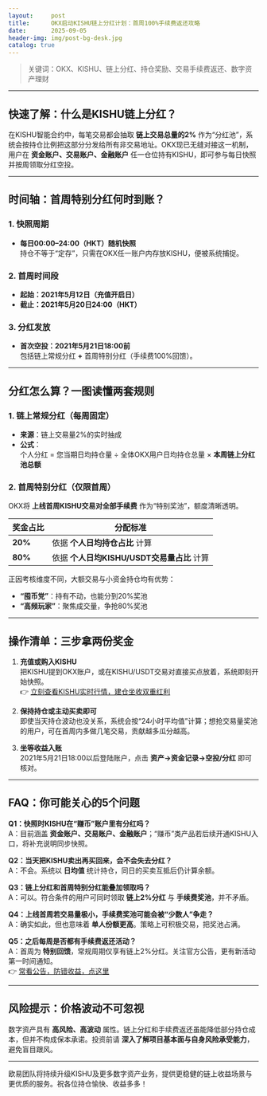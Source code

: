 ```yaml
---
layout:     post
title:      OKX启动KISHU链上分红计划：首周100%手续费返还攻略
date:       2025-09-05
header-img: img/post-bg-desk.jpg
catalog: true
---
```


> 关键词：OKX、KISHU、链上分红、持仓奖励、交易手续费返还、数字资产理财

---

## 快速了解：什么是KISHU链上分红？
在KISHU智能合约中，每笔交易都会抽取 **链上交易总量的2%** 作为“分红池”，系统会按持仓比例把这部分分发给所有非交易地址。OKX现已无缝对接这一机制，用户在 **资金账户、交易账户、金融账户** 任一仓位持有KISHU，即可参与每日快照并按周领取分红空投。

---

## 时间轴：首周特别分红何时到账？

### 1. 快照周期
- **每日00:00–24:00（HKT）随机快照**  
  持仓不等于“定存”，只需在OKX任一账户内存放KISHU，便被系统捕捉。

### 2. 首周时间段  
- **起始：2021年5月12日（充值开启日）**  
- **截止：2021年5月20日24:00（HKT）**

### 3. 分红发放  
- **首次空投：2021年5月21日18:00前**  
  包括链上常规分红 **+** 首周特别分红（手续费100%回馈）。

---

## 分红怎么算？一图读懂两套规则

### 1. 链上常规分红（每周固定）
- **来源**：链上交易量2%的实时抽成  
- **公式**：  
  个人分红 = 您当期日均持仓量 ÷ 全体OKX用户日均持仓总量 × **本周链上分红池总额**

### 2. 首周特别分红（仅限首周）
OKX将 **上线首周KISHU交易对全部手续费** 作为“特别奖池”，额度清晰透明。

| 奖金占比 | 分配标准 |
| --- | --- |
| **20%** | 依据 **个人日均持仓占比** 计算 |
| **80%** | 依据 **个人日均KISHU/USDT交易量占比** 计算 |

正因考核维度不同，大额交易与小资金持仓均有优势：  
- **“囤币党”**：持有不动，也能分到20%奖池  
- **“高频玩家”**：聚焦成交量，争抢80%奖池

---

## 操作清单：三步拿两份奖金

1. **充值或购入KISHU**  
   把KISHU提到OKX账户，或在KISHU/USDT交易对直接买点放着，系统即刻开始快照。  
   👉 [立刻查看KISHU实时行情，建仓坐收双重红利](https://okxdog.com/)

2. **保持持仓或主动买卖即可**  
   即使当天持仓波动也没关系，系统会按“24小时平均值”计算；想抢交易量奖池的用户，可在首周内多做几笔交易，贡献越多瓜分越高。

3. **坐等收益入账**  
   2021年5月21日18:00以后登陆账户，点击 **资产→资金记录→空投/分红** 即可核对。

---

## FAQ：你可能关心的5个问题

**Q1：快照时KISHU在“赚币”账户里有分红吗？**  
A：目前涵盖 **资金账户、交易账户、金融账户**；“赚币”类产品若后续开通KISHU入口，将补充说明同步快照。

**Q2：当天把KISHU卖出再买回来，会不会失去分红？**  
A：不会。系统以 **日均值** 统计持仓，同日的买卖互抵后仍计算余额。

**Q3：链上分红和首周特别分红能叠加领取吗？**  
A：可以。符合条件的用户可同时领取 **链上2%分红** 与 **手续费奖池**，并不矛盾。

**Q4：上线首周若交易量极小，手续费奖池可能会被“少数人”争走？**  
A：确实如此，但也意味着 **单人份额更高**。策略上可积极交易，把奖池占满。

**Q5：之后每周是否都有手续费返还活动？**  
A：首周为 **特别回馈**，常规周期仅享有链上2%分红。关注官方公告，更有新活动第一时间通知。  
👉 [常看公告，防错收益，点这里](https://okxdog.com/)

---

## 风险提示：价格波动不可忽视
数字资产具有 **高风险、高波动** 属性。链上分红和手续费返还虽能降低部分持仓成本，但并不构成保本承诺。投资前请 **深入了解项目基本面与自身风险承受能力**，避免盲目跟风。

---

欧易团队将持续升级KISHU及更多数字资产业务，提供更稳健的链上收益场景与更优质的服务。祝各位持仓愉快、收益多多！